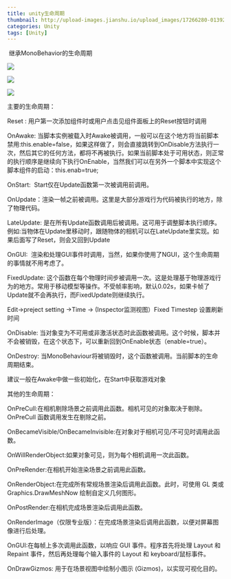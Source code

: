 ```yaml
---
title: unity生命周期
thumbnail: http://upload-images.jianshu.io/upload_images/17266280-01392e56e46956f5.png?imageMogr2/auto-orient/strip%7CimageView2/2/w/1240
categories: Unity
tags: [Unity]
---
```


 继承MonoBehavior的生命周期

  

![](http://upload-images.jianshu.io/upload_images/17266280-01392e56e46956f5.png?imageMogr2/auto-orient/strip%7CimageView2/2/w/1240)  

![](http://upload-images.jianshu.io/upload_images/17266280-72e1e272c117dfc4.png?imageMogr2/auto-orient/strip%7CimageView2/2/w/1240)  

![](http://upload-images.jianshu.io/upload_images/17266280-3d6a398fa366ceda.png?imageMogr2/auto-orient/strip%7CimageView2/2/w/1240)  

主要的生命周期：

Reset : 用户第一次添加组件时或用户点击见组件面板上的Reset按钮时调用

OnAwake:
当脚本实例被载入时Awake被调用，一般可以在这个地方将当前脚本禁用:this.enable=false，如果这样做了，则会直接跳转到OnDisable方法执行一次，然后其它的任何方法，都将不再被执行。如果当前脚本处于可用状态，则正常的执行顺序是继续向下执行OnEnable，当然我们可以在另外一个脚本中实现这个脚本组件的启动：this.enab=true;

OnStart:  Start仅在Update函数第一次被调用前调用。

OnUpdate：渲染一帧之前被调用。这里是大部分游戏行为代码被执行的地方，除了物理代码。

LateUpdate:
是在所有Update函数调用后被调用。这可用于调整脚本执行顺序。例如:当物体在Update里移动时，跟随物体的相机可以在LateUpdate里实现。如果后面写了Reset，则会又回到Update

OnGUI:  渲染和处理GUI事件时调用，当然，如果你使用了NGUI，这个生命周期的事情就不用考虑了。

  

FixedUpdate:
这个函数在每个物理时间步被调用一次。这是处理基于物理游戏行为的地方。常用于移动模型等操作。不受帧率影响，默认0.02s，如果卡帧了Update就不会再执行，而FixedUpdate则继续执行。

Edit->preject setting ->Time -> (Inspector监测视图）Fixed Timestep 设置刷新时间

OnDisable:
当对象变为不可用或非激活状态时此函数被调用。这个时候，脚本并不会被销毁，在这个状态下，可以重新回到OnEnable状态（enable=true）。

OnDestroy: 当MonoBehaviour将被销毁时，这个函数被调用。当前脚本的生命周期结束。

建议一般在Awake中做一些初始化，在Start中获取游戏对象

其他的生命周期：

OnPreCull:在相机剔除场景之前调用此函数。相机可见的对象取决于剔除。OnPreCull 函数调用发生在剔除之前。

OnBecameVisible/OnBecameInvisible:在对象对于相机可见/不可见时调用此函数。

OnWillRenderObject:如果对象可见，则为每个相机调用一次此函数。

OnPreRender:在相机开始渲染场景之前调用此函数。

OnRenderObject:在完成所有常规场景渲染后调用此函数。此时，可使用 GL 类或 Graphics.DrawMeshNow 绘制自定义几何图形。

OnPostRender:在相机完成场景渲染后调用此函数。

OnRenderImage（仅限专业版）：在完成场景渲染后调用此函数，以便对屏幕图像进行后处理。

OnGUI:在每帧上多次调用此函数，以响应 GUI 事件。程序首先将处理 Layout 和 Repaint 事件，然后再处理每个输入事件的 Layout 和
keyboard/鼠标事件。

OnDrawGizmos: 用于在场景视图中绘制小图示 (Gizmos)，以实现可视化目的。

